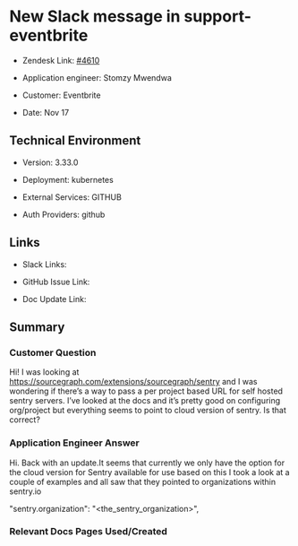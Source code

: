 

# New Slack message in support-eventbrite <!-- Ticket Title  Hint: include keywords to make it searchable -->



- Zendesk Link: [#4610](https://sourcegraph.zendesk.com/agent/tickets/4610)

- Application engineer: Stomzy Mwendwa

- Customer: Eventbrite <!-- Redact if this contains personally identifying information -->

- Date: Nov 17


<!-- Data populated from integration, speak to Ben Gordon or Michael Bali if not working -->

<!-- During Internal team trial, fill missing data manually (we are waiting for all data to sync) -->



## Technical Environment

- Version: 3.33.0​

- Deployment: kubernetes

- External Services: GITHUB

- Auth Providers: github





## Links
<!-- Data for application engineer manual entry -->
- Slack Links:

- GitHub Issue Link:

- Doc Update Link:



## Summary

### Customer Question

Hi! I was looking at https://sourcegraph.com/extensions/sourcegraph/sentry and I was wondering if there’s a way to pass a per project based URL for self hosted sentry servers. I’ve looked at the docs and it’s pretty good on configuring org/project but everything seems to point to cloud version of sentry. Is that correct?
### Application Engineer Answer

Hi. Back with an update.It seems that currently we only have the option for the cloud version for Sentry available for use based on this I took a look at a couple of examples and all saw that they pointed to organizations within sentry.io

"sentry.organization": "<the_sentry_organization>",

### Relevant Docs Pages Used/Created


<!-- Once complete, upload a copy to https://github.com/sourcegraph/support-tools-internal/tree/main/resolved-tickets as a .md file -->
<!-- Name the file 4610.md -->
